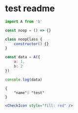 # test readme

```js
import A from 'b'

const noop = () => {}

class noopClass {
    constructor() {}
}

const data = A({
    a: 1,
    b: 2
})

console.log(data)
```

```json5
{
    "name": "test"
}
```

```jsx
<CheckIcon style="fill: red" />
```

